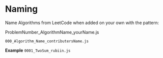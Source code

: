 # Naming

Name Algorithms from LeetCode when added on your own with the pattern:

ProblemNumber_AlgorithmName_yourName.js

`000_Algorithm_Name_contributersName.js`

**Example**
`0001_TwoSum_rubiin.js`
